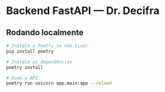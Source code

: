 # Backend FastAPI — Dr. Decifra

## Rodando localmente

```bash
# Instale o Poetry se não tiver
pip install poetry

# Instale as dependências
poetry install

# Rode a API
poetry run uvicorn app.main:app --reload